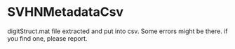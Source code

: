 # SVHNMetadataCsv
digitStruct.mat file extracted and put into csv. Some errors might be there. if you find one, please report.

